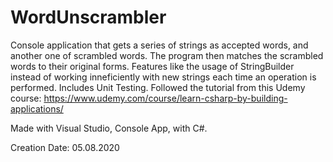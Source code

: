 # WordUnscrambler


Console application that gets a series of strings as accepted words, and another one of scrambled words. The program then matches the scrambled words to their original forms. Features like the usage of StringBuilder instead of working inneficiently with new strings each time an operation is performed. Includes Unit Testing. Followed the tutorial from this Udemy course: https://www.udemy.com/course/learn-csharp-by-building-applications/

Made with Visual Studio, Console App, with C#. 

Creation Date: 05.08.2020
